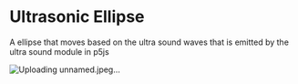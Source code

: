 # Ultrasonic Ellipse #

A ellipse that moves based on the ultra sound waves that is emitted by the ultra sound module in p5js

![Uploading unnamed.jpeg…]()

